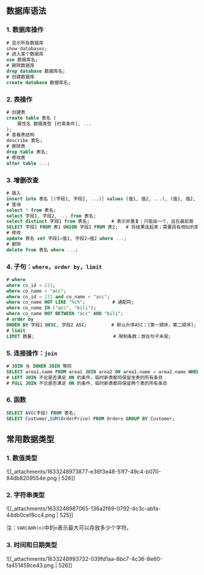 
## 数据库语法

### 1. 数据库操作

```sql
# 显示所有数据库
show databases;
# 进入某个数据库
use 数据库名;
# 删除数据库
drop database 数据库名;
# 创建数据库
create database 数据库名;
```


### 2. 表操作
```sql
# 创建表
create table 表名 (
    属性名 数据类型 [约束条件], ...
);
# 查看表结构
describe 表名;
# 删除表
drop table 表名;
# 修改表
alter table ...;
```


### 3. 增删改查
```sql
# 插入
insert into 表名 [(字段1, 字段2, ...)] values (值1, 值2, ...), (值1, 值2, ...);
# 查询
select * from 表名;
select 字段1, 字段2, ... from 表名;
select distinct 字段1 from 表名;        # 表示非重复；只能由一个，且在最前面
SELECT 字段1 FROM 表1 UNION 字段2 FROM 表2;   # 将结果连起来；需要具有相似的类型；重复结果值显示一个;
# 修改
update 表名 set 字段1=值1, 字段2=值2 where ...;
# 删除
delete from 表名 where ...;
```


### 4. 子句：`where`，`order by`，`limit`
```sql
# where
where co_id = 233;
where co_name < "acc";
where co_id = 233 and co_name < "acc";
where co_name NOT LIKE "%c%";          # 通配符;
where co_name IN ("acc", "bili");
where co_name NOT BETWEEN "acc" AND "bili";
# order by
ORDER BY 字段1 DESC, 字段2 ASC;         # 默认升序ASC；[第一顺序，第二顺序];
# limit
LIMIT 数量;                             # 限制条数；放在句子末尾;
```


### 5. 连接操作：`join`
```sql
# JOIN 与 INNER JOIN 等同
SELECT area1.name FROM area1 JOIN area2 ON area1.name = area2.name WHERE area1.attacker >= 50;
# LEFT JOIN 不论是否满足 ON 的条件，临时新表都将保留坐表的所有条目
# FULL JOIN 不论是否满足 ON 的条件，临时新表都将保留两个表的所有条目
```


### 6. 函数
```sql
SELECT AVG(字段) FROM 表名;
SELECT Customer,SUM(OrderPrice) FROM Orders GROUP BY Customer;
```


## 常用数据类型

### 1. 数值类型
![[_attachments/1633248973877-e36f3e48-51f7-49c4-b070-84db8209554e.png | 526]]


### 2. 字符串类型
![[_attachments/1633248987065-136a2f69-0792-4c3c-abfa-44db0cef8cc4.png | 525]]

注：`VARCAHR(n)`中的`n`表示最大可以存放多少个字符。


### 3. 时间和日期类型
![[_attachments/1633248993732-039fd1aa-8bc7-4c36-8e60-fa451459ce43.png | 526]]
